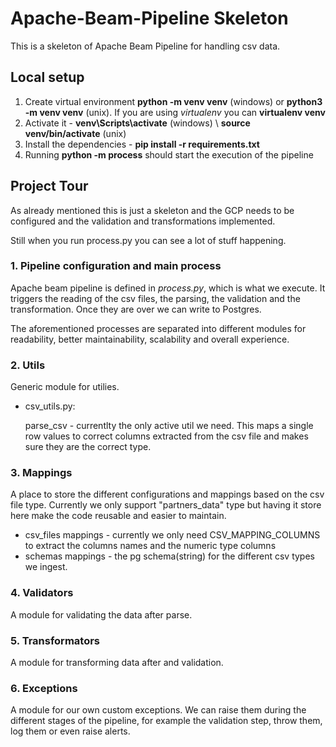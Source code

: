 # Apache-Beam-Pipeline Skeleton
This is a skeleton of Apache Beam Pipeline for handling csv data.

## Local setup
1. Create virtual environment  **python -m venv venv** (windows) or **python3 -m venv venv** (unix). If you are using *virtualenv* you can **virtualenv venv**
2. Activate it - **venv\Scripts\activate** (windows) \ **source venv/bin/activate** (unix)
3. Install the dependencies - **pip install -r requirements.txt**
4. Running **python -m process** should start the execution of the pipeline

## Project Tour

As already mentioned this is just a skeleton and the GCP needs to be configured and the validation and transformations implemented. 

Still when you run process.py you can see a lot of stuff happening. 

### 1. Pipeline configuration and main process

Apache beam pipeline is defined in *process.py*, which is what we execute. It triggers the reading of the csv files, the parsing, the validation and the transformation. Once they are over we can write to Postgres. 

The aforementioned processes are separated into different modules for readability, better maintainability, scalability and overall experience.

### 2. Utils
Generic module for utilies. 
- csv_utils.py:
  
    parse_csv - currentlty the only active util we need. This maps a single row values to correct columns extracted from the csv file and makes sure they are the correct type.

### 3. Mappings
A place to store the different configurations and mappings based on the csv file type. Currently we only support "partners_data" type but having it store here make the code reusable and easier to maintain.  

- csv_files mappings - currently we only need CSV_MAPPING_COLUMNS to extract the columns names and the numeric type columns
- schemas mappings - the pg schema(string) for the different csv types we ingest. 

### 4. Validators 
A module for validating the data after parse. 

### 5. Transformators

A module for transforming data after and validation. 

### 6. Exceptions

A module for our own custom exceptions. We can raise them during the different stages of the pipeline, for example the validation step, throw them, log them or even raise alerts. 
